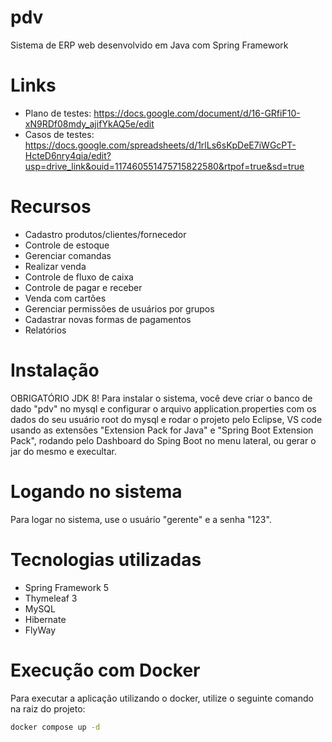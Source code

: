 # pdv
Sistema de ERP web desenvolvido em Java com Spring Framework 

# Links
 - Plano de testes: https://docs.google.com/document/d/16-GRfiF10-xN9RDf08mdy_ajifYkAQ5e/edit
 - Casos de testes: https://docs.google.com/spreadsheets/d/1rlLs6sKpDeE7iWGcPT-HcteD6nry4qia/edit?usp=drive_link&ouid=117460551475715822580&rtpof=true&sd=true


# Recursos
- Cadastro produtos/clientes/fornecedor
- Controle de estoque
- Gerenciar comandas
- Realizar venda
- Controle de fluxo de caixa
- Controle de pagar e receber
- Venda com cartões
- Gerenciar permissões de usuários por grupos
- Cadastrar novas formas de pagamentos
- Relatórios

# Instalação
OBRIGATÓRIO JDK 8!
Para instalar o sistema, você deve criar o banco de dado "pdv" no mysql e configurar o arquivo application.properties
com os dados do seu usuário root do mysql e rodar o projeto pelo Eclipse, VS code usando as extensões "Extension Pack for Java" e "Spring Boot Extension Pack", rodando pelo Dashboard do Sping Boot no menu lateral, ou gerar o jar do mesmo e execultar.

# Logando no sistema
Para logar no sistema, use o usuário "gerente" e a senha "123".

# Tecnologias utilizadas
- Spring Framework 5
- Thymeleaf 3
- MySQL
- Hibernate
- FlyWay

# Execução com Docker
Para executar a aplicação utilizando o docker, utilize o seguinte comando na raiz do projeto:
```sh
docker compose up -d
```

